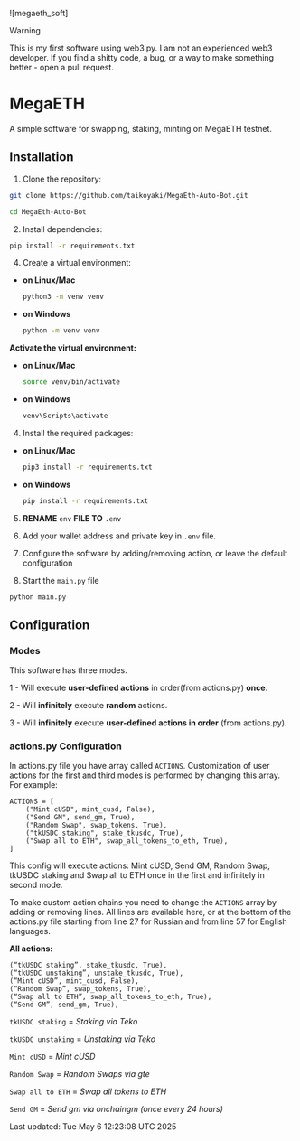 ![megaeth_soft]

> [!WARNING]  
> This is my first software using web3.py. I am not an experienced web3 developer. If you find a shitty code, a bug, or a way to make something better - open a pull request.

# MegaETH
A simple software for swapping, staking, minting on MegaETH testnet.

## Installation

1. Clone the repository:
   
```sh
git clone https://github.com/taikoyaki/MegaEth-Auto-Bot.git
```

```sh
cd MegaEth-Auto-Bot
```


2. Install dependencies:
```sh
pip install -r requirements.txt
```

4. Create a virtual environment:
 
- **on Linux/Mac**
    ```sh
    python3 -m venv venv
    ```

- **on Windows**
    ```sh
    python -m venv venv
    ```

**Activate the virtual environment:**

- **on Linux/Mac**
    ```sh
    source venv/bin/activate
    ```
    
- **on Windows**
     ```sh
     venv\Scripts\activate
     ```

4. Install the required packages:

- **on Linux/Mac**
    
    ```sh
    pip3 install -r requirements.txt
    ```
    
- **on Windows**
     ```sh
     pip install -r requirements.txt
     ```

5. **RENAME** ```env``` **FILE TO** ```.env```


6. Add your wallet address and private key in ```.env``` file.


7. Configure the software by adding/removing action, or leave the default configuration



8. Start the ```main.py``` file


   
```sh
python main.py
```


## Configuration
### Modes
This software has three modes.

1 - Will execute **user-defined actions** in order(from actions.py) **once**. 

2 - Will **infinitely** execute **random** actions. 

3 - Will **infinitely** execute **user-defined actions in order** (from actions.py).

### actions.py Configuration

In actions.py file you have array called ```ACTIONS```. Customization of user actions for the first and third modes is performed by changing this array. For example:


```
ACTIONS = [
    ("Mint cUSD", mint_cusd, False),
    ("Send GM", send_gm, True),
    ("Random Swap", swap_tokens, True),
    ("tkUSDC staking", stake_tkusdc, True),
    ("Swap all to ETH", swap_all_tokens_to_eth, True),
]
```

This config will execute actions: Mint cUSD, Send GM, Random Swap, tkUSDC staking and Swap all to ETH once in the first and infinitely in second mode.

To make custom action chains you need to change the ```ACTIONS``` array by adding or removing lines. All lines are available here, or at the bottom of the actions.py file starting from line 27 for Russian and from line 57 for English languages.

**All actions:** 
```
(“tkUSDC staking”, stake_tkusdc, True),
(“tkUSDC unstaking”, unstake_tkusdc, True),
(“Mint cUSD”, mint_cusd, False),
(“Random Swap”, swap_tokens, True),
(“Swap all to ETH”, swap_all_tokens_to_eth, True),
(“Send GM”, send_gm, True),
```
```tkUSDC staking``` = *Staking via Teko*

```tkUSDC unstaking``` = *Unstaking via Teko*

```Mint cUSD``` = *Mint cUSD*

```Random Swap``` = *Random Swaps via gte*

```Swap all to ETH``` = *Swap all tokens to ETH*

```Send GM``` = *Send gm via onchaingm (once every 24 hours)*

Last updated: Tue May  6 12:23:08 UTC 2025
